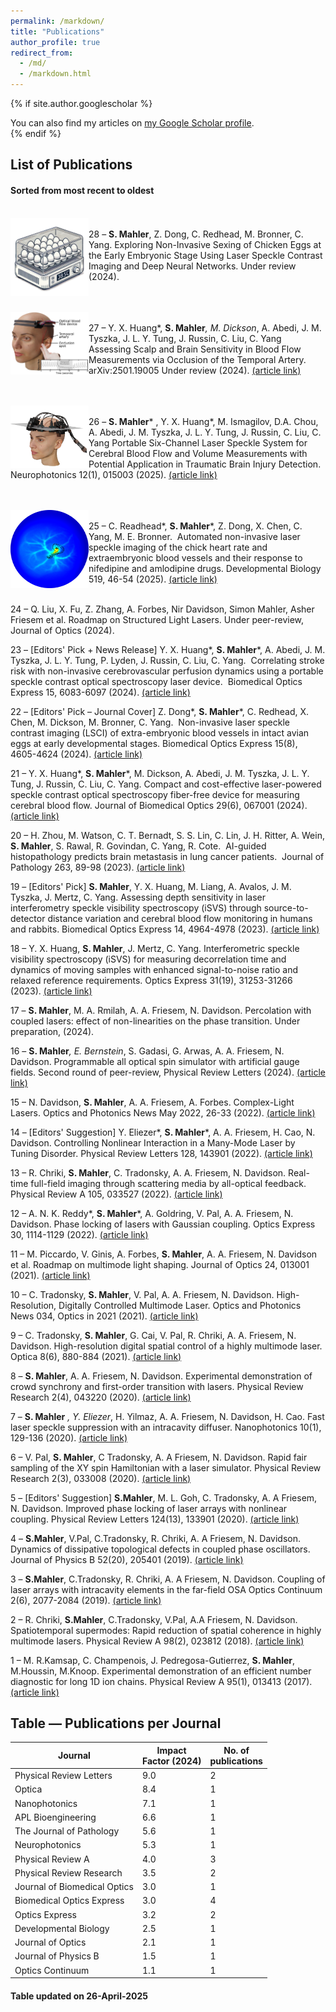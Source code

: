 ```yaml
---
permalink: /markdown/
title: "Publications"
author_profile: true
redirect_from: 
  - /md/
  - /markdown.html
---
```


{% if site.author.googlescholar %}
 <div class="wordwrap">You can also find my articles on <a href="{{site.author.googlescholar}}" target="_blank">my Google Scholar profile</a>.</div>
{% endif %}
  
## List of Publications 
#### Sorted from most recent to oldest
<br> <img src="../images/28_sexing_eggs_paper.png" alt="28_sexing_eggs_paper" style="width:125px;height:125px;" align="left"> <br> 28 – <b>S. Mahler</b>, Z. Dong, C. Redhead, M. Bronner, C. Yang. Exploring Non-Invasive Sexing of Chicken Eggs at the Early Embryonic Stage Using Laser Speckle Contrast Imaging and Deep Neural Networks. Under review (2024). <br><br>

<br> <img src="../images/27_temporal_occlusion_paper.png" alt="27_temporal_occlusion_paper" style="width:125px;height:100px;" align="left"> <br>27 – Y. X. Huang*, <b>S. Mahler</b>*, M. Dickson*, A. Abedi, J. M. Tyszka, J. L. Y. Tung, J. Russin, C. Liu, C. Yang Assessing Scalp and Brain Sensitivity in Blood Flow Measurements via Occlusion of the Temporal Artery. arXiv:2501.19005 Under review (2024).  <a href="https://doi.org/10.48550/arXiv.2501.19005" target="_blank">(article link)</a><br><br>

<br> <img src="../images/26_scos_multi_channel_paper.png" alt="26_scos_multi_channel_paper" style="width:125px;height:100px;" align="left"> <br>26 – <b>S. Mahler</b>* , Y. X. Huang*, M. Ismagilov, D.A. Chou, A. Abedi, J. M. Tyszka, J. L. Y. Tung, J. Russin, C. Liu, C. Yang Portable Six-Channel Laser Speckle System for Cerebral Blood Flow and Volume Measurements with Potential Application in Traumatic Brain Injury Detection. Neurophotonics 12(1), 015003 (2025). <a href="https://doi.org/10.1117/1.NPh.12.1.015003" target="_blank">(article link)</a><br><br>

<br> <img src="../images/25_nifedipine_paper_image.png" alt="25_nifedipine_paper" style="width:125px;height:125px;" align="left"> <br> 25 – C. Readhead*, <b>S. Mahler</b>*, Z. Dong, X. Chen, C. Yang, M. E. Bronner.  Automated non-invasive laser speckle imaging of the chick heart rate and extraembryonic blood vessels and their response to nifedipine and amlodipine drugs. Developmental Biology 519, 46-54 (2025). <a href="https://doi.org/10.1016/j.ydbio.2024.12.005" target="_blank">(article link)</a> <br><br>

24 – Q. Liu, X. Fu, Z. Zhang, A. Forbes, Nir Davidson, Simon Mahler, Asher Friesem et al. Roadmap on Structured Light Lasers. Under peer-review, Journal of Optics (2024).

23 – [Editors' Pick + News Release] Y. X. Huang*, <b>S. Mahler</b>*, A. Abedi, J. M. Tyszka, J. L. Y. Tung, P. Lyden, J. Russin, C. Liu, C. Yang.  Correlating stroke risk with non-invasive cerebrovascular perfusion dynamics using a portable speckle contrast optical spectroscopy laser device.  Biomedical Optics Express 15, 6083-6097 (2024). <a href="https://doi.org/10.1364/BOE.534796" target="_blank">(article link)</a>

22 – [Editors' Pick – Journal Cover] Z. Dong*, <b>S. Mahler</b>*, C. Redhead, X. Chen, M. Dickson, M. Bronner, C. Yang.  Non-invasive laser speckle contrast imaging (LSCI) of extra-embryonic blood vessels in intact avian eggs at early developmental stages. Biomedical Optics Express 15(8), 4605-4624 (2024). <a href="https://doi.org/10.1364/BOE.530366" target="_blank">(article link)</a>

21 – Y. X. Huang*, <b>S. Mahler</b>*, M. Dickson, A. Abedi, J. M. Tyszka, J. L. Y. Tung, J. Russin, C. Liu, C. Yang. Compact and cost-effective laser-powered speckle contrast optical spectroscopy fiber-free device for measuring cerebral blood flow. Journal of Biomedical Optics 29(6), 067001 (2024). <a href="https://doi.org/10.1117/1.jbo.29.6.067001" target="_blank">(article link)</a>

20 – H. Zhou, M. Watson, C. T. Bernadt, S. S. Lin, C. Lin, J. H. Ritter, A. Wein, <b>S. Mahler</b>, S. Rawal, R. Govindan, C. Yang, R. Cote.  AI-guided histopathology predicts brain metastasis in lung cancer patients.  Journal of Pathology 263, 89-98 (2023). <a href="https://doi.org/10.1002/path.6263" target="_blank">(article link)</a>

19 – [Editors' Pick] <b>S. Mahler</b>, Y. X. Huang, M. Liang, A. Avalos, J. M. Tyszka, J. Mertz, C. Yang. Assessing depth sensitivity in laser interferometry speckle visibility spectroscopy (iSVS) through source-to-detector distance variation and cerebral blood flow monitoring in humans and rabbits. Biomedical Optics Express 14, 4964-4978 (2023). <a href="https://doi.org/10.1364/BOE.498815" target="_blank">(article link)</a>

18 – Y. X. Huang, <b>S. Mahler</b>, J. Mertz, C. Yang. Interferometric speckle visibility spectroscopy (iSVS) for measuring decorrelation time and dynamics of moving samples with enhanced signal-to-noise ratio and relaxed reference requirements. Optics Express 31(19), 31253-31266 (2023). <a href="https://doi.org/10.1364/OE.499473" target="_blank">(article link)</a>

17 – <b>S. Mahler</b>, M. A. Rmilah, A. A. Friesem, N. Davidson. Percolation with coupled lasers: effect of non-linearities on the phase transition. Under preparation, (2024).

16 – <b>S. Mahler</b>*, E. Bernstein*, S. Gadasi, G. Arwas, A. A. Friesem, N. Davidson. Programmable all optical spin simulator with artificial gauge fields. Second round of peer-review, Physical Review Letters (2024). <a href="https://arxiv.org/abs/2408.13865" target="_blank">(article link)</a>

15 – N. Davidson, <b>S. Mahler</b>, A. A. Friesem, A. Forbes. Complex-Light Lasers. Optics and Photonics News May 2022, 26-33 (2022). <a href="https://doi.org/10.1364/OPN.33.5.000026" target="_blank">(article link)</a>

14 – [Editors' Suggestion] Y. Eliezer*, <b>S. Mahler</b>*, A. A. Friesem, H. Cao, N. Davidson. Controlling Nonlinear Interaction in a Many-Mode Laser by Tuning Disorder. Physical Review Letters 128, 143901 (2022). <a href="https://doi.org/10.1103/PhysRevLett.128.143901" target="_blank">(article link)</a>

13 – R. Chriki, <b>S. Mahler</b>, C. Tradonsky, A. A. Friesem, N. Davidson. Real-time full-field imaging through scattering media by all-optical feedback. Physical Review A 105, 033527 (2022). <a href="https://doi.org/10.1103/PhysRevA.105.033527" target="_blank">(article link)</a>

12 – A. N. K. Reddy*, <b>S. Mahler</b>*, A. Goldring, V. Pal, A. A. Friesem, N. Davidson. Phase locking of lasers with Gaussian coupling. Optics Express 30, 1114-1129 (2022). <a href="https://doi.org/10.1364/OE.439957" target="_blank">(article link)</a>

11 – M. Piccardo, V. Ginis, A. Forbes, <b>S. Mahler</b>, A. A. Friesem, N. Davidson et al. Roadmap on multimode light shaping. Journal of Optics 24, 013001 (2021). <a href="https://doi.org/10.1088/2040-8986/ac3a9d" target="_blank">(article link)</a>

10 – C. Tradonsky, <b>S. Mahler</b>, V. Pal, A. A. Friesem, N. Davidson. High-Resolution, Digitally Controlled Multimode Laser. Optics and Photonics News 034, Optics in 2021 (2021). <a href="https://www.optica-opn.org/home/articles/volume_32/december_2021/extras/high-resolution_digitally_controlled_multimode_las/" target="_blank">(article link)</a>

9 – C. Tradonsky, <b>S. Mahler</b>, G. Cai, V. Pal, R. Chriki, A. A. Friesem, N. Davidson. High-resolution digital spatial control of a highly multimode laser. Optica 8(6), 880-884 (2021). <a href="https://doi.org/10.1364/OPTICA.423140" target="_blank">(article link)</a>

8 – <b>S. Mahler</b>, A. A. Friesem, N. Davidson. Experimental demonstration of crowd synchrony and first-order transition with lasers. Physical Review Research 2(4), 043220 (2020). <a href="https://doi.org/10.1103/PhysRevResearch.2.043220" target="_blank">(article link)</a>

7 – <b>S. Mahler</b> *, Y. Eliezer*, H. Yilmaz, A. A. Friesem, N. Davidson, H. Cao. Fast laser speckle suppression with an intracavity diffuser. Nanophotonics 10(1), 129-136 (2020). <a href="https://doi.org/10.1515/nanoph-2020-0390" target="_blank">(article link)</a>

6 – V. Pal, <b>S. Mahler</b>, C Tradonsky, A. A Friesem, N. Davidson. Rapid fair sampling of the XY spin Hamiltonian with a laser simulator. Physical Review Research 2(3), 033008 (2020). <a href="https://doi.org/10.1103/PhysRevResearch.2.033008" target="_blank">(article link)</a>

5 – [Editors' Suggestion] <b>S.Mahler</b>, M. L. Goh, C. Tradonsky, A. A Friesem, N. Davidson. Improved phase locking of laser arrays with nonlinear coupling. Physical Review Letters 124(13), 133901 (2020).  <a href="https://doi.org/10.1103/PhysRevLett.124.133901" target="_blank">(article link)</a>

4 – <b>S.Mahler</b>, V.Pal, C.Tradonsky, R. Chriki, A. A Friesem, N. Davidson. Dynamics of dissipative topological defects in coupled phase oscillators. Journal of Physics B 52(20), 205401 (2019). <a href="https://doi.org/10.1088/1361-6455/ab3d00" target="_blank">(article link)</a>

3 – <b>S.Mahler</b>, C.Tradonsky, R. Chriki, A. A Friesem, N. Davidson. Coupling of laser arrays with intracavity elements in the far-field OSA Optics Continuum 2(6), 2077-2084 (2019).  <a href="https://doi.org/10.1364/OSAC.2.002077" target="_blank">(article link)</a>

2 – R. Chriki, <b>S.Mahler</b>, C.Tradonsky, V.Pal, A.A Friesem, N. Davidson. Spatiotemporal supermodes: Rapid reduction of spatial coherence in highly multimode lasers. Physical Review A 98(2), 023812 (2018). <a href="https://doi.org/10.1103/PhysRevA.98.023812" target="_blank">(article link)</a>

1 – M. R.Kamsap, C. Champenois, J. Pedregosa-Gutierrez, <b>S. Mahler</b>, M.Houssin, M.Knoop. Experimental demonstration of an efficient number diagnostic for long 1D ion chains. Physical Review A 95(1), 013413 (2017). <a href="https://doi.org/10.1103/PhysRevA.95.013413" target="_blank">(article link)</a>

## Table — Publications per Journal

| Journal                            | Impact <br> Factor (2024)   | No. of <br> publications|
| --------                           | ------               | --- |
| Physical Review Letters            | 9.0                  | 2   |
| Optica                             | 8.4                  | 1   |
| Nanophotonics                      | 7.1                  | 1   |
| APL Bioengineering                 | 6.6                  | 1   |
| The Journal of Pathology           | 5.6                  | 1   |
| Neurophotonics                     | 5.3                  | 1   |
| Physical Review A                  | 4.0                  | 3   |
| Physical Review Research           | 3.5                  | 2   |
| Journal of Biomedical Optics       | 3.0                  | 1   |
| Biomedical Optics Express          | 3.0                  | 4   |
| Optics Express                     | 3.2                  | 2   |
| Developmental Biology              | 2.5                  | 1   |
| Journal of Optics                  | 2.1                  | 1   |
| Journal of Physics B               | 1.5                  | 1   |
| Optics Continuum                   | 1.1                  | 1   |

#### Table updated on 26-April-2025





